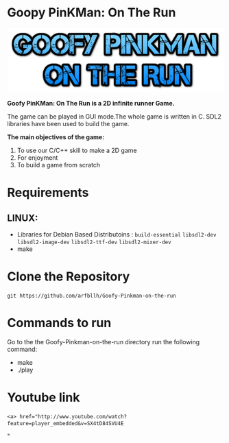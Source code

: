 # Goopy PinKMan: On The Run
![Project Image](assets/logo.png)

**Goofy PinKMan: On The Run is a 2D infinite runner Game.**

The game can be played in GUI mode.The whole game is written in C. SDL2 libraries have been used to build the game.

**The main objectives of the game:**
1. To use our C/C++ skill to make a 2D game
2. For enjoyment
3. To build a game from scratch

# Requirements
  ## LINUX:
  - Libraries for Debian Based Distributoins : ```build-essential``` ```libsdl2-dev``` ```libsdl2-image-dev``` 
  ```libsdl2-ttf-dev``` ```libsdl2-mixer-dev```
  - make

# Clone the Repository
```
git https://github.com/arfbllh/Goofy-Pinkman-on-the-run
```

# Commands to run
 Go to the the Goofy-Pinkman-on-the-run directory run the following command:
  - make
  - ./play
  
  
# Youtube link

	<a> href="http://www.youtube.com/watch?feature=player_embedded&v=SX4tD84SVU4E
" </a>

